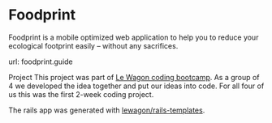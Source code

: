 # Foodprint

Foodprint is a mobile optimized web application to help you to reduce your ecological footprint easily – without any sacrifices.

url: foodprint.guide

Project
This project was part of [Le Wagon coding bootcamp](https://www.lewagon.com). As a group of 4 we developed the idea together and put our ideas into code. For all four of us this was the first 2-week coding project.

The rails app was generated with [lewagon/rails-templates](https://github.com/lewagon/rails-templates).
